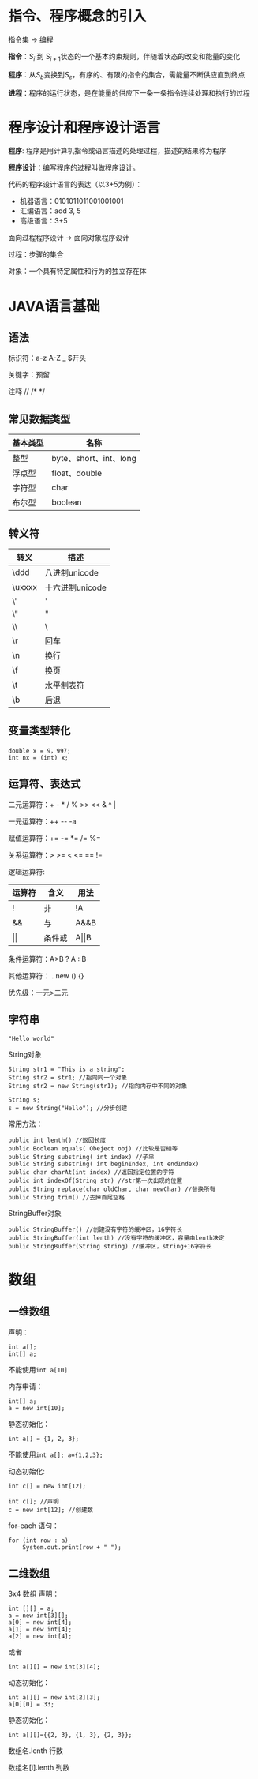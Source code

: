 # 指令、程序概念的引入

指令集 → 编程

**指令**：$S_i$ 到 $S_{i+1}$状态的一个基本约束规则，伴随着状态的改变和能量的变化

**程序**：从$S_b$变换到$S_e$，有序的、有限的指令的集合，需能量不断供应直到终点

**进程**：程序的运行状态，是在能量的供应下一条一条指令连续处理和执行的过程

# 程序设计和程序设计语言

**程序**: 程序是用计算机指令或语言描述的处理过程，描述的结果称为程序

**程序设计**：编写程序的过程叫做程序设计。

代码的程序设计语言的表达（以3+5为例）：

* 机器语言：0101011011001001001
* 汇编语言：add 3, 5
* 高级语言：3+5

面向过程程序设计 → 面向对象程序设计

过程：步骤的集合

对象：一个具有特定属性和行为的独立存在体

# JAVA语言基础

## 语法

标识符：a-z A-Z _ $开头

关键字：预留

注释 // /* */

## 常见数据类型

| 基本类型 | 名称                   |
| -------- | ---------------------- |
| 整型     | byte、short、int、long |
| 浮点型   | float、double          |
| 字符型   | char                   |
| 布尔型   | boolean                |

## 转义符

| 转义   | 描述            |
| ------ | --------------- |
| \ddd   | 八进制unicode   |
| \uxxxx | 十六进制unicode |
| \\'    | '               |
| \\"    | "               |
| \\\\   | \               |
| \r     | 回车            |
| \n     | 换行            |
| \f     | 换页            |
| \t     | 水平制表符      |
| \b     | 后退            |

## 变量类型转化

```
double x = 9，997;
int nx = (int) x;
```

## 运算符、表达式

二元运算符：+ - * / % >> << & ^ |

一元运算符：++ -- -a

赋值运算符：+= -= *= /= %=

关系运算符：> >= < <= == !=

逻辑运算符:

| 运算符 | 含义   | 用法   |
| ------ | ------ | ------ |
| !      | 非     | !A     |
| &&     | 与     | A&&B   |
| \|\|   | 条件或 | A\|\|B |

条件运算符：A>B ? A : B

其他运算符： . new () {}

优先级：一元>二元

## 字符串

```
"Hello world"
```

String对象

```
String str1 = "This is a string";
String str2 = str1; //指向同一个对象
String str2 = new String(str1); //指向内存中不同的对象

String s;
s = new String("Hello"); //分步创建

```

常用方法：

```
public int lenth() //返回长度
public Boolean equals( Obeject obj) //比较是否相等
public String substring( int index) //子串
public String substring( int beginIndex, int endIndex)
public char charAt(int index) //返回指定位置的字符
public int indexOf(String str) //str第一次出现的位置
public String replace(char oldChar, char newChar) //替换所有
public String trim() //去掉首尾空格

```

StringBuffer对象

```
public StringBuffer() //创建没有字符的缓冲区，16字符长
public StringBuffer(int lenth) //没有字符的缓冲区，容量由lenth决定
public StringBuffer(String string) //缓冲区，string+16字符长
```

# 数组

## 一维数组

声明：

```
int a[];
int[] a;
```

不能使用`int a[10]`

内存申请：

```
int[] a;
a = new int[10];
```

静态初始化：

```
int a[] = {1, 2, 3};
```

不能使用`int a[]; a={1,2,3};`

动态初始化:

```
int c[] = new int[12];

int c[]; //声明
c = new int[12]; //创建数

```

for-each 语句：

```
for (int row : a)
    System.out.print(row + " ");
```

## 二维数组

3x4 数组 声明：

```
int [][] = a;
a = new int[3][];
a[0] = new int[4];
a[1] = new int[4];
a[2] = new int[4];
```

或者

```
int a[][] = new int[3][4];
```

动态初始化：

```
int a[][] = new int[2][3];
a[0][0] = 33;
```

静态初始化：

```
int a[][]={{2, 3}, {1, 3}, {2, 3}};
```

数组名.lenth 行数

数组名[i].lenth 列数
